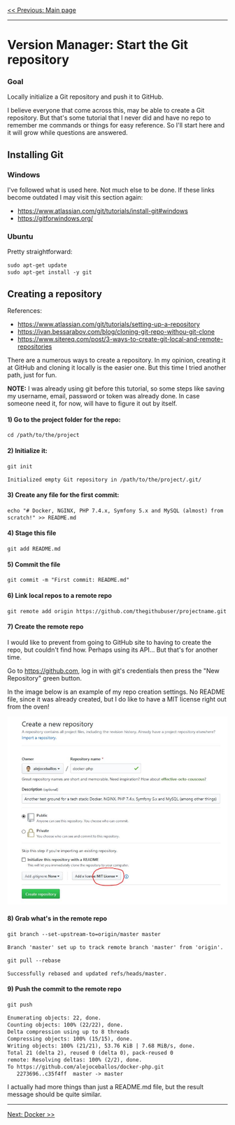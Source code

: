 [<< Previous: Main page](../README.md)

---

# Version Manager: Start the Git repository

### Goal
Locally initialize a Git repository and push it to GitHub.

I believe everyone that come across this, may be able to create a Git repository. But that's some tutorial that I never
did and have no repo to remember me commands or things for easy reference. So I'll start here and it will grow while
questions are answered. 

## Installing Git

### Windows
I've followed what is used here. Not much else to be done. If these links become outdated I may visit this section 
again:
- https://www.atlassian.com/git/tutorials/install-git#windows
- https://gitforwindows.org/

### Ubuntu
Pretty straightforward:
```shell script
sudo apt-get update
sudo apt-get install -y git
```

## Creating a repository

References:
- https://www.atlassian.com/git/tutorials/setting-up-a-repository
- https://ivan.bessarabov.com/blog/cloning-git-repo-withou-git-clone
- https://www.sitereq.com/post/3-ways-to-create-git-local-and-remote-repositories

There are a numerous ways to create a repository. In my opinion, creating it at GitHub and cloning it locally is the 
easier one. But this time I tried another path, just for fun.

**NOTE:** I was already using git before this tutorial, so some steps like saving my username, email, password or token
was already done. In case someone need it, for now, will have to figure it out by itself. 

#### 1) Go to the project folder for the repo:
```shell script
cd /path/to/the/project
```

#### 2) Initialize it:
```shell script
git init
```
```
Initialized empty Git repository in /path/to/the/project/.git/ 
```

#### 3) Create any file for the first commit:
```shell script
echo "# Docker, NGINX, PHP 7.4.x, Symfony 5.x and MySQL (almost) from scratch!" >> README.md
```

#### 4) Stage this file
```shell script
git add README.md
``` 

#### 5) Commit the file
```shell script
git commit -m "First commit: README.md"
```

#### 6) Link local repos to a remote repo
```shell script
git remote add origin https://github.com/thegithubuser/projectname.git
```

#### 7) Create the remote repo
I would like to prevent from going to GitHub site to having to create the repo, but couldn't find how. Perhaps using its 
API... But that's for another time.

Go to https://github.com, log in with git's credentials then press the "New Repository" green button.

In the image below is an example of my repo creation settings. No README file, since it was already created, but I do 
like to have a MIT license right out from the oven! 

![GitHub Repo Creation](./create-github-repo.jpg)

#### 8) Grab what's in the remote repo
```shell script
git branch --set-upstream-to=origin/master master
```
```
Branch 'master' set up to track remote branch 'master' from 'origin'.
```
```shell script
git pull --rebase
```
```
Successfully rebased and updated refs/heads/master.
```

#### 9) Push the commit to the remote repo
```shell script
git push
```
```
Enumerating objects: 22, done.
Counting objects: 100% (22/22), done.
Delta compression using up to 8 threads
Compressing objects: 100% (15/15), done.
Writing objects: 100% (21/21), 53.76 KiB | 7.68 MiB/s, done.
Total 21 (delta 2), reused 0 (delta 0), pack-reused 0
remote: Resolving deltas: 100% (2/2), done.
To https://github.com/alejoceballos/docker-php.git
   2273696..c35f4ff  master -> master
```
I actually had more things than just a README.md file, but the result message should be quite similar.

---

[Next: Docker >>](DOCKER.md)
